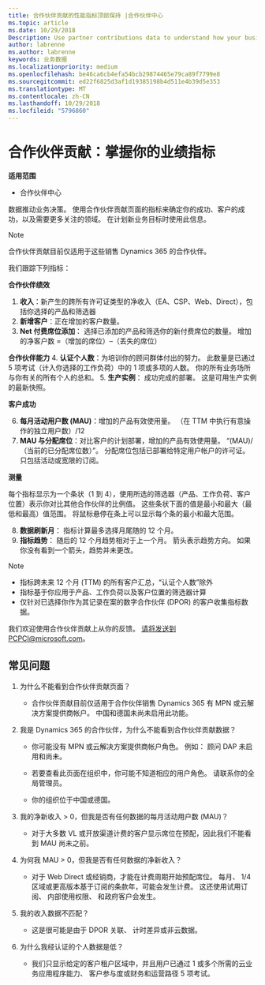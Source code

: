 ```yaml
---
title: 合作伙伴贡献的性能指标顶部保持 |合作伙伴中心
ms.topic: article
ms.date: 10/29/2018
Description: Use partner contributions data to understand how your business is growing and succeeding
author: labrenne
ms.author: labrenne
keywords: 业务数据
ms.localizationpriority: medium
ms.openlocfilehash: be46ca6cb4efa54bcb29874465e79ca89f7799e8
ms.sourcegitcommit: ed22f6825d3af1d19385198b4d511e4b39d5e353
ms.translationtype: MT
ms.contentlocale: zh-CN
ms.lasthandoff: 10/29/2018
ms.locfileid: "5796860"
---
```

# <a name="partner-contribution-stay-on-top-of-your-performance-indicators"></a>合作伙伴贡献：掌握你的业绩指标

**适用范围**
- 合作伙伴中心

数据推动业务决策。 使用合作伙伴贡献页面的指标来确定你的成功、客户的成功，以及需要更多关注的领域。 在计划新业务目标时使用此信息。

>[!NOTE]
>合作伙伴贡献目前仅适用于这些销售 Dynamics 365 的合作伙伴。

我们跟踪下列指标：

**合作伙伴绩效**

1. **收入**：新产生的跨所有许可证类型的净收入（EA、CSP、Web、Direct），包括你选择的产品和筛选器
2. **新增客户**：正在增加的客户数量。
3. **Net 付费席位添加**： 选择已添加的产品和筛选你的新付费席位的数量。  增加的净客户数 =（增加的席位）–（丢失的席位） 

**合作伙伴能力**
4. **认证个人数**：为培训你的顾问群体付出的努力。 此数量是已通过 5 项考试（计入你选择的工作负荷）中的 1 项或多项的人数。 你的所有业务场所与你有关的所有个人的总和。
5. **生产实例**： 成功完成的部署。 这是可用生产实例的最新快照。

**客户成功**

6.  **每月活动用户数 (MAU)**：增加的产品有效使用量。
（在 TTM 中执行有意操作的独立用户数）/12
7. **MAU 与分配席位**：对比客户的计划部署，增加的产品有效使用量。 “(MAU)/（当前的已分配席位数）”。 分配席位包括已部署给特定用户帐户的许可证。  只包括活动或宽限的订阅。 


**测量**

每个指标显示为一个条状（1 到 4），使用所选的筛选器（产品、工作负荷、客户位置）表示你对比其他合作伙伴的比例值。 这些条状下面的值是最小和最大（最低和最高）值范围。 将鼠标悬停在条上可以显示每个条的最小和最大范围。  

8. **数据刷新月**： 指标计算最多选择月尾随的 12 个月。
9. **指标趋势**： 随后的 12 个月趋势相对于上一个月。 箭头表示趋势方向。 如果你没有看到一个箭头，趋势并未更改。

>[!NOTE] 
>- 指标跨未来 12 个月 (TTM) 的所有客户汇总，“认证个人数”除外        
>- 指标基于你应用于产品、工作负荷以及客户位置的筛选器计算
>- 仅针对已选择你作为其记录在案的数字合作伙伴 (DPOR) 的客户收集指标数据。 

我们欢迎使用合作伙伴贡献上从你的反馈。 请将发送到PCPCI@microsoft.com。  

## <a name="frequently-asked-questions"></a>常见问题

1. 为什么不能看到合作伙伴贡献页面？
    - 合作伙伴贡献目前仅适用于合作伙伴销售 Dynamics 365 有 MPN 或云解决方案提供商帐户。 中国和德国未尚未启用此功能。
2. 我是 Dynamics 365 的合作伙伴，为什么不能看到合作伙伴贡献数据？
      - 你可能没有 MPN 或云解决方案提供商帐户角色。 例如： 顾问 DAP 未启用和尚未。  
    - 若要查看此页面在组织中，你可能不知道相应的用户角色。 请联系你的全局管理员。

    - 你的组织位于中国或德国。

3. 我的净新收入 > 0，但我是否有任何数据的每月活动用户数 (MAU)？
    - 对于大多数 VL 或开放渠道计费的客户显示席位在预配，因此我们不能看到 MAU 尚未之前。

4.  为何我 MAU > 0，但我是否有任何数据的净新收入？
    - 对于 Web Direct 或经销商，才能在计费周期开始预配席位。 每月、 1/4 区域或更高版本基于订阅的条款年，可能会发生计费。 这还使用试用订阅、 内部使用权限、 和政府客户会发生。
5.  我的收入数据不匹配？
    - 这是很可能是由于 DPOR 关联、 计时差异或非云数据。
6.  为什么我经认证的个人数据是低？
    - 我们只显示给定的客户租户区域中，并且用户已通过 1 或多个所需的云业务应用程序能力、 客户参与度或财务和运营路径 5 项考试。   
